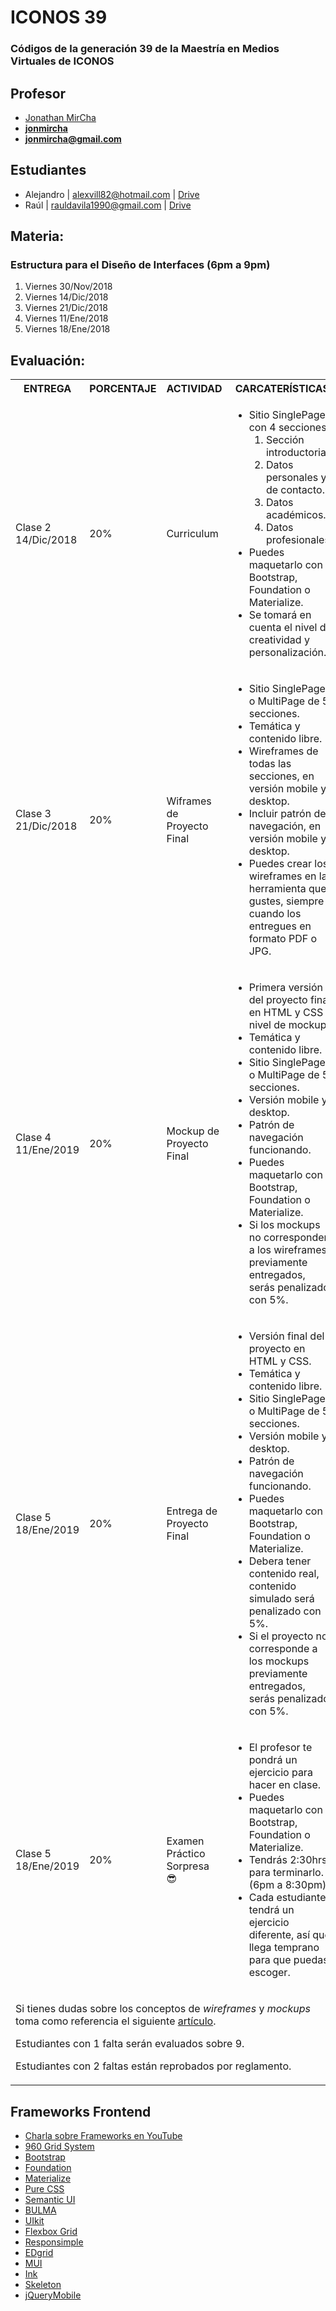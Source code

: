 # ICONOS 39

### Códigos de la generación 39 de la Maestría en Medios Virtuales de ICONOS

## Profesor

* [Jonathan MirCha](http://jonmircha.com)
* **[jonmircha](https://youtube.com/jonmircha)**
* **[jonmircha@gmail.com](mailto:jonmircha@gmail.com)**

## Estudiantes

* Alejandro | alexvill82@hotmail.com | [Drive]()
* Raúl | rauldavila1990@gmail.com | [Drive](https://drive.google.com/drive/folders/16xo4pVkZfGKe-9gGwhZ_oYXJSfuKqKT_)

## Materia:

### Estructura para el Diseño de Interfaces (6pm a 9pm)

1. Viernes 30/Nov/2018
1. Viernes 14/Dic/2018
1. Viernes 21/Dic/2018
1. Viernes 11/Ene/2018
1. Viernes 18/Ene/2018

## Evaluación:

<table>
  <tr>
    <th>ENTREGA</th>
    <th>PORCENTAJE</th>
    <th>ACTIVIDAD</th>
    <th>CARCATERÍSTICAS</th>
  </tr>
  <tr>
    <td>Clase 2<br>14/Dic/2018</td>
    <td>20%</td>
    <td>Curriculum</td>
    <td>
      <ul>
        <li>
          Sitio SinglePage con 4 secciones:
          <ol>
            <li>Sección introductoria.</li>
            <li>Datos personales y de contacto.</li>
            <li>Datos académicos.</li>
            <li>Datos profesionales.</li>
          </ol>
        </li>
        <li>Puedes maquetarlo con Bootstrap, Foundation o Materialize.</li>
        <li>Se tomará en cuenta el nivel de creatividad y personalización.</li>
      </ul>
    </td>
  </tr>
  <tr>
    <td>Clase 3<br>21/Dic/2018</td>
    <td>20%</td>
    <td>Wiframes de Proyecto Final</td>
    <td>
      <ul>
        <li>Sitio SinglePage o MultiPage de 5 secciones.</li>
        <li>Temática y contenido libre.</li>
        <li>Wireframes de todas las secciones, en versión mobile y desktop.</li>
        <li>Incluir patrón de navegación, en versión mobile y desktop.</li>
        <li>Puedes crear los wireframes en la herramienta que gustes, siempre y cuando los entregues en formato PDF o JPG.</li>
      </ul>
    </td>
  </tr>
  <tr>
    <td>Clase 4<br>11/Ene/2019</td>
    <td>20%</td>
    <td>Mockup de Proyecto Final</td>
    <td>
      <ul>
        <li>Primera versión del proyecto final en HTML y CSS a nivel de mockup.</li>
        <li>Temática y contenido libre.</li>
        <li>Sitio SinglePage o MultiPage de 5 secciones.</li>
        <li>Versión mobile y desktop.</li>
        <li>Patrón de navegación funcionando.</li>
        <li>Puedes maquetarlo con Bootstrap, Foundation o Materialize.</li>
        <li>Si los mockups no corresponden a los wireframes previamente entregados, serás penalizado con 5%.</li>
      </ul>
    </td>
  </tr>
  <tr>
    <td>Clase 5<br>18/Ene/2019</td>
    <td>20%</td>
    <td>Entrega de Proyecto Final</td>
    <td>
      <ul>
        <li>Versión final del proyecto en HTML y CSS.</li>
        <li>Temática y contenido libre.</li>
        <li>Sitio SinglePage o MultiPage de 5 secciones.</li>
        <li>Versión mobile y desktop.</li>
        <li>Patrón de navegación funcionando.</li>
        <li>Puedes maquetarlo con Bootstrap, Foundation o Materialize.</li>
        <li>Debera tener contenido real, contenido simulado será penalizado con 5%.</li>
        <li>Si el proyecto no corresponde a los mockups previamente entregados, serás penalizado con 5%.</li>
      </ul>
    </td>
  </tr>
  <tr>
    <td>Clase 5<br>18/Ene/2019</td>
    <td>20%</td>
    <td>Examen Práctico Sorpresa 😎</td>
    <td>
      <ul>
        <li>El profesor te pondrá un ejercicio para hacer en clase.</li>
        <li>Puedes maquetarlo con Bootstrap, Foundation o Materialize.</li>
        <li>Tendrás 2:30hrs para terminarlo. (6pm a 8:30pm).</li>
        <li>Cada estudiante tendrá un ejercicio diferente, así que llega temprano para que puedas escoger.</li>
      </ul>
    </td>
  </tr>
  <tr>
    <td colspan="4">
      <p>Si tienes dudas sobre los conceptos de <i>wireframes</i> y <i>mockups</i> toma como referencia el siguiente <a href="https://juanca.e-lexia.com/2014/05/diferencias-entre-sketch-wireframe-mockup-y-prototipo/" target="_blank">artículo</a>.</p>
      <p>Estudiantes con 1 falta serán evaluados sobre 9.</p>
      <p>Estudiantes con 2 faltas están reprobados por reglamento.</p>
    </td>
  </tr>
</table>

## Frameworks Frontend

* [Charla sobre Frameworks en YouTube](https://www.youtube.com/watch?v=ixOsZwn8qTc)
* [960 Grid System](https://960.gs/)
* [Bootstrap](https://getbootstrap.com/)
* [Foundation](https://foundation.zurb.com/)
* [Materialize](https://materializecss.com/)
* [Pure CSS](https://purecss.io/)
* [Semantic UI](https://semantic-ui.com/)
* [BULMA](https://bulma.io/)
* [UIkit](https://getuikit.com/)
* [Flexbox Grid](http://flexboxgrid.com/)
* [Responsimple](https://jonmircha.github.io/responsimple/)
* [EDgrid](http://ed-grid.com/)
* [MUI](https://www.muicss.com/)
* [Ink](http://ink.sapo.pt/)
* [Skeleton](http://getskeleton.com/)
* [jQueryMobile](https://jquerymobile.com/)
